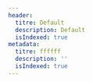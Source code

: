```yaml
---
header:
  titre: Default
  description: Default
  isIndexed: true
metadata:
  titre: ffffff
  description: ''
  isIndexed: true
---
```


